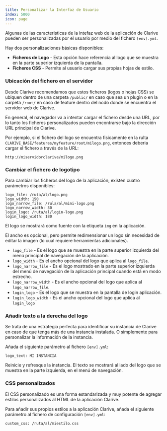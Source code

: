 ```yaml
---
title: Personalizar la Interfaz de Usuario
index: 5000
icon: page
---
```


Algunas de las caracteristicas de la intefaz web de la aplicación de Clarive pueden ser personalizadas por el usuario
por medio del fichero `[env].yml`.

Hay dos personalizaciones básicas disponibles:

- **Ficheros de Logo** - Esta opción hace referencia al logo que se muestra en la parte superior izquierda de la
  pantalla.
- **Ficheros CSS** - Permite al usuario cargar sus propias hojas de estilo.

### Ubicación del fichero en el servidor

Desde Clarive recomendamos que estos ficheros (logos o hojas CSS) se ubiquen dentro de una carpeta `/public/` en caso
que sea un plugin o en la carpeta `/root/` en caso de feature dentro del nodo donde se encuentra el servidor web de
Clarive.

En general, el navegador va a intentar cargar el fichero desde una URL, por lo tanto los ficheros personalizados pueden
encontrarse bajo la dirección URL principal de Clarive.

Por ejemplo, si el fichero del logo se encuentra fisicamente en la rulta
`CLARIVE_BASE/features/myfeature/root/milogo.png`, entonces deberia cargar el fichero a través de la URL:

    http://miservidorclarive/milogo.png

### Cambiar el fichero de logotipo

Para cambiar los ficheros del logo de la aplicación, existen cuatro parámetros disponibles:

    logo_file: /ruta/al/logo.png
    logo_width: 150
    logo_narrow_file: /rula/al/mini-logo.png
    logo_narrow_width: 30
    login_logo: /ruta/al/login-logo.png
    login_logo_width: 180

El logo se mostrará como fuente con la etiqueta `img` en la aplicación.

El ancho es opcional, pero permite redimensionar un logo sin necesidad de editar la imagen (lo cual requiere
herramientas adicionales).

- `logo_file` - Es el logo que se muestra en la parte superior izquierda del menú principal de navegación de la
  aplicación.
- `logo_width` - Es el ancho opcional del logo que aplica al `logo_file`.
- `logo_narrow_file` - Es el logo mostrado en la parte superior izquierda del menú de navegación de la aplicación
  principal cuando está en modo estrecho.
- `logo_narrow_width` - Es el ancho opcional del logo que aplica al `logo_narrow_file`.
- `login_logo` - Es el logo que se muestra en la pantalla de login aplicación.
- `login_logo_width` - Es el ancho opcional del logo que aplica al `login_logo`

### Añadir texto a la derecha del logo

Se trata de una estrategia perfecta para identificar su instancia de Clarive en caso de que tenga más de una instancia
instalada. O simplemente para personalizar la información de la instancia.

Añada el siguiente parámetro al fichero `[env].yml`:

    logo_text: MI INSTANCIA

Reinicie y refresque la instancia. El texto se mostrará al lado del logo que se muestra en la parte izquierda, en el menú
de navegación.

### CSS personalizados

El CSS personalizado es una forma estandarizada y muy potente de agregar estilos personalizados al HTML de la aplicación
Clarive.

Para añadir sus propios estilos a la aplicación Clarive, añada el siguiente parámetro al fichero de configuración
`[env].yml`:

    custom_css: /ruta/al/miestilo.css
